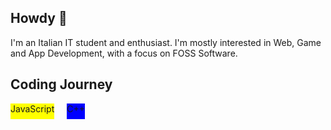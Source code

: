 ## Howdy 👋

I'm an Italian IT student and enthusiast.
I'm mostly interested in Web, Game and App Development, with a focus on FOSS Software.

## Coding Journey
<div style="display: flex; gap: 20px;">
  <div style="height: 25px; background-color: yellow;">JavaScript</div>
  <div style="height: 25px; background-color: blue;">C++</div>
</div>
